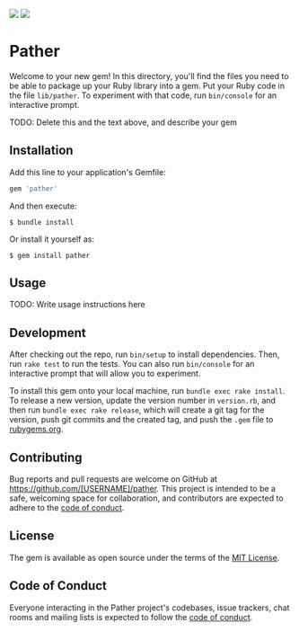 <a href="https://codeclimate.com/github/tomascco/pather/test_coverage"><img src="https://api.codeclimate.com/v1/badges/76822246cca676cba6dd/test_coverage" /></a>
<a href="https://codeclimate.com/github/tomascco/pather/maintainability"><img src="https://api.codeclimate.com/v1/badges/76822246cca676cba6dd/maintainability" /></a>

# Pather

Welcome to your new gem! In this directory, you'll find the files you need to be able to package up your Ruby library into a gem. Put your Ruby code in the file `lib/pather`. To experiment with that code, run `bin/console` for an interactive prompt.

TODO: Delete this and the text above, and describe your gem

## Installation

Add this line to your application's Gemfile:

```ruby
gem 'pather'
```

And then execute:

    $ bundle install

Or install it yourself as:

    $ gem install pather

## Usage

TODO: Write usage instructions here

## Development

After checking out the repo, run `bin/setup` to install dependencies. Then, run `rake test` to run the tests. You can also run `bin/console` for an interactive prompt that will allow you to experiment.

To install this gem onto your local machine, run `bundle exec rake install`. To release a new version, update the version number in `version.rb`, and then run `bundle exec rake release`, which will create a git tag for the version, push git commits and the created tag, and push the `.gem` file to [rubygems.org](https://rubygems.org).

## Contributing

Bug reports and pull requests are welcome on GitHub at https://github.com/[USERNAME]/pather. This project is intended to be a safe, welcoming space for collaboration, and contributors are expected to adhere to the [code of conduct](https://github.com/[USERNAME]/pather/blob/main/CODE_OF_CONDUCT.md).

## License

The gem is available as open source under the terms of the [MIT License](https://opensource.org/licenses/MIT).

## Code of Conduct

Everyone interacting in the Pather project's codebases, issue trackers, chat rooms and mailing lists is expected to follow the [code of conduct](https://github.com/[USERNAME]/pather/blob/main/CODE_OF_CONDUCT.md).
